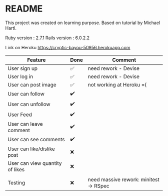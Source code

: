 # README

This project was created on learning purpose. Based on tutorial by Michael Hartl.

Ruby version : 2.7.1
Rails version : 6.0.2.2

Link on Heroku
https://cryptic-bayou-50956.herokuapp.com

| Feature | Done | Comment |
|--|--|--|
| User sign up | ✅ | need rework - Devise
| User log in | ✅ |need rework - Devise
| User can post image | ✅ | not working at Heroku =(
| User can follow | ✔️ | 
| User can unfollow | ✔️ |
| User Feed | ✔️ | 
| User can leave comment | ✔️ |
| User can see comments | ✔️ |
| User can like/dislike post | ❌ | 
| User can view quantity of likes | ❌ |
|  |  | 
| Testing | ❌ | need massive rework: minitest -> RSpec
